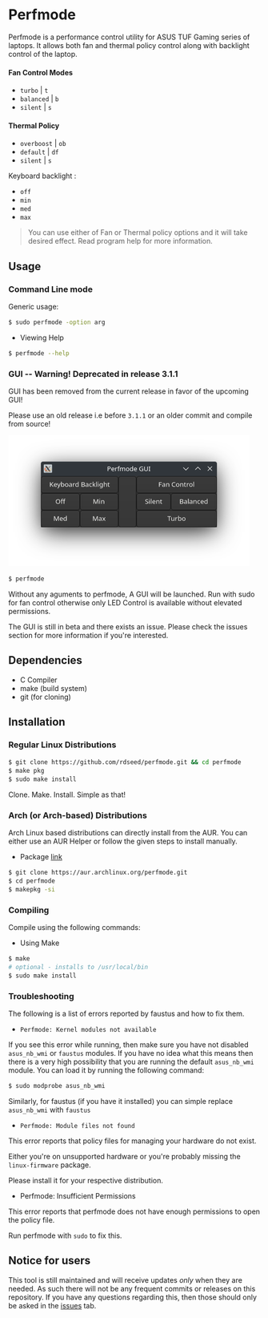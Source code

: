# Perfmode

Perfmode is a performance control utility for ASUS TUF Gaming series of laptops. It allows both fan and thermal policy control along with backlight control of the laptop.

#### Fan Control Modes

- `turbo` | `t`
- `balanced` | `b`
- `silent` | `s`

#### Thermal Policy
- `overboost` | `ob`
- `default` | `df`
- `silent` | `s`

Keyboard backlight :

- `off`
- `min`
- `med`
- `max`

> You can use either of Fan or Thermal policy options and it will take desired effect. Read program help for more information.

## Usage

### Command Line mode

Generic usage:

```bash
$ sudo perfmode -option arg
```

- Viewing Help

```bash
$ perfmode --help
```

### GUI -- Warning! Deprecated in release 3.1.1

GUI has been removed from the current release in favor of the upcoming GUI!

Please use an old release i.e before `3.1.1` or an older commit and compile from source!

![gui.png](assets/gui.png)
```bash
$ perfmode
```

Without any aguments to perfmode, A GUI will be launched. Run with sudo for fan control otherwise
 only LED Control is available without elevated permissions.

The GUI is still in beta and there exists an issue. Please check the issues section for more information if you're interested.

## Dependencies

- C Compiler
- make (build system)
- git (for cloning)

## Installation

### Regular Linux Distributions

```bash
$ git clone https://github.com/rdseed/perfmode.git && cd perfmode
$ make pkg
$ sudo make install
```

Clone. Make. Install. Simple as that!

### Arch (or Arch-based) Distributions

Arch Linux based distributions can directly install from the AUR. You can either use an AUR Helper or follow the given steps to install manually.

- Package [link](https://aur.archlinux.org/packages/perfmode)

```bash
$ git clone https://aur.archlinux.org/perfmode.git
$ cd perfmode
$ makepkg -si
```


### Compiling

Compile using the following commands:

- Using Make

```bash
$ make
# optional - installs to /usr/local/bin
$ sudo make install
```

### Troubleshooting

The following is a list of errors reported by faustus and how to fix them.

- `Perfmode: Kernel modules not available`

If you see this error while running, then make sure you have not disabled `asus_nb_wmi` or `faustus` modules. If you have no idea what this means then there is a very high possibility that you are running the default `asus_nb_wmi` module. You can load it by running the following command:

```bash
$ sudo modprobe asus_nb_wmi
```

Similarly, for faustus (if you have it installed) you can simple replace `asus_nb_wmi` with `faustus`

- `Perfmode: Module files not found`

This error reports that policy files for managing your hardware do not exist.

Either you're on unsupported hardware or you're probably missing the `linux-firmware` package.

Please install it for your respective distribution.

- Perfmode: Insufficient Permissions

This error reports that perfmode does not have enough permissions to open the policy file.

Run perfmode with `sudo` to fix this.

## Notice for users

This tool is still maintained and will receive updates *only* when they are
needed. As such there will not be any frequent commits or releases on this
repository. If you have any questions regarding this, then those should only
be asked in the [issues](https://github.com/rdseed/perfmode/issues) tab.